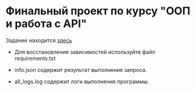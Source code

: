 # Финальный проект по курсу "ООП и работа с API"

Задание находится [здесь](https://github.com/netology-code/py-diplom-basic)

 - Для восстановления зависимостей используйте файл requirements.txt

 - info.json содержит результат выполнения запроса. 

 - all_logs.log содержит логи выполнения программы. 
